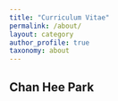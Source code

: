 ```yaml
---
title: "Curriculum Vitae"
permalink: /about/
layout: category
author_profile: true
taxonomy: about
---
```


## Chan Hee Park

